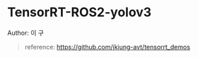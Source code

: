 # TensorRT-ROS2-yolov3
Author: 이  구

> reference: https://github.com/jkjung-avt/tensorrt_demos

### 







